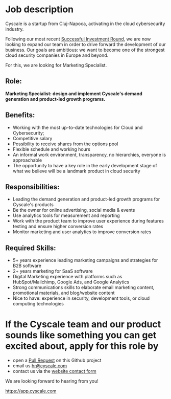 
# Job description
Cyscale is a startup from Cluj-Napoca, activating in the cloud cybersecurity industry. 

Following our most recent [Successful Investment Round](https://www.eu-startups.com/2020/09/romanian-startup-cyscale-raises-e350k-in-4-hours-on-seedblink-for-its-international-expansion), we are now looking to expand our team in order to drive forward the development of our business. Our goals are ambitious: we want to become one of the strongest cloud security companies in Europe and beyond. 

For this, we are looking for Marketing Specialist.  

## Role:
**Marketing Specialist: design and implement Cyscale's demand generation and product-led growth programs.**

## Benefits:
- Working with the most up-to-date technologies for Cloud and Cybersecurity;
- Competitive salary
- Possibility to receive shares from the options pool
- Flexible schedule and working hours
- An informal work environment, transparency, no hierarchies, everyone is approachable
- The opportunity to have a key role in the early development stage of what we believe will be a landmark product in cloud security

## Responsibilities:
- Leading the demand generation and product-led growth programs for Cyscale's products
- Be the owner for online advertising, social media & events
- Use analytics tools for measurement and reporting
- Work with the product team to improve user experience during features testing and ensure higher conversion rates
- Monitor marketing and user analytics to improve conversion rates

## Required Skills:

- 5+ years experience leading marketing campaigns and strategies for B2B software
- 2+ years marketing for SaaS software
- Digital Marketing experience with platforms such as HubSpot/Mailchimp, Google Ads, and Google Analytics
- Strong communications skills to elaborate email marketing content, promotional materials, and blog/website content
- Nice to have: experience in security, development tools, or cloud computing technologies

# If the Cyscale team and our product sounds like something you can get excited about, apply for this role by
- open a [Pull Request](https://github.com/cyscale/careers/pulls) on this Github project
- email us [hr@cyscale.com](mailto:hr@cyscale.com)
- contact us via the [website contact form](https://cyscale.com/contact)

We are looking forward to hearing from you!

https://app.cyscale.com
